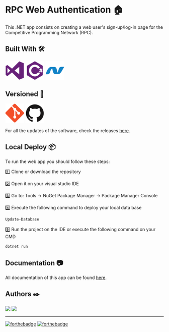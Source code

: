 # **RPC Web Authentication** 🏠

This .NET app consists on creating a web user's sign-up/log-in page for the Competitive Programming Network (RPC).

## **Built With** 🛠️

<p align="left">
    <a href="https://visualstudio.microsoft.com/es/" target="_blank"> <img src="https://raw.githubusercontent.com/devicons/devicon/2ae2a900d2f041da66e950e4d48052658d850630/icons/visualstudio/visualstudio-plain.svg" height="60" width = "60"></a>
    <a href="https://es.wikipedia.org/wiki/C_Sharp" target="_blank"> <img src="https://raw.githubusercontent.com/devicons/devicon/2ae2a900d2f041da66e950e4d48052658d850630/icons/csharp/csharp-plain.svg" height="60" width = "60"></a>
    <a href="https://dotnet.microsoft.com/en-us/apps/aspnet" target="_blank"> <img src="https://raw.githubusercontent.com/devicons/devicon/2ae2a900d2f041da66e950e4d48052658d850630/icons/dot-net/dot-net-plain.svg" height="60" width="60"></a>
</p>

## **Versioned** 📌

<p align="left">
    <a href="https://git-scm.com/" target="_blank"> <img src="https://raw.githubusercontent.com/devicons/devicon/2ae2a900d2f041da66e950e4d48052658d850630/icons/git/git-original.svg" height="60" width = "60"></a>
    <a href="https://github.com/" target="_blank"> <img src="https://raw.githubusercontent.com/devicons/devicon/2ae2a900d2f041da66e950e4d48052658d850630/icons/github/github-original.svg" height="60" width = "60"></a>
</p>

For all the updates of the software, check the releases [here](https://github.com/cuatrosr/RPC-Authentication-System/tags).

## **Local Deploy** 📦

To run the web app you should follow these steps:

1️⃣ Clone or download the repository

2️⃣ Open it on your visual studio IDE

3️⃣ Go to: Tools → NuGet Package Manager → Package Manager Console

4️⃣ Execute the following command to deploy your local data base

```bash
Update-Database
```

5️⃣ Run the project on the IDE or execute the following command on your CMD

```bash
dotnet run
```

## **Documentation** 📷

All documentation of this app can be found [here](https://github.com/cuatrosr/RPC-Authentication-System/blob/main/docs/RPCAuthenticationSystemDiagram.pdf).

## **Authors** ✒️

<p align="left">
    <a href="https://github.com/cuatrosr" target="_blank"> <img src="https://images.weserv.nl/?url=avatars.githubusercontent.com/u/70908378?v=4&h=60&w=60&fit=cover&mask=circle"></a>
  <a href="https://github.com/danielaolartebo" target="_blank"> <img src="https://images.weserv.nl/?url=avatars.githubusercontent.com/u/53228651?v=4&h=60&w=60&fit=cover&mask=circle"></a>
</p>

---

[![forthebadge](https://forthebadge.com/images/badges/built-with-love.svg)](https://forthebadge.com)
[![forthebadge](https://forthebadge.com/images/badges/for-you.svg)](https://forthebadge.com)
